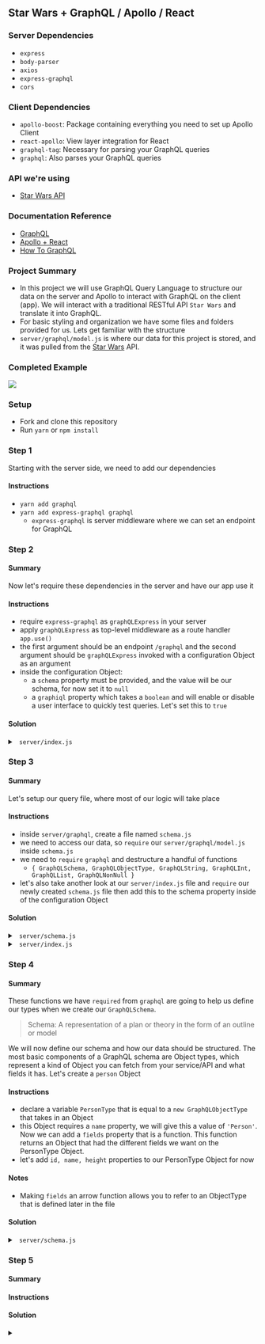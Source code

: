 ## Star Wars + GraphQL / Apollo / React

### Server Dependencies
- `express`
- `body-parser`
- `axios`   
- `express-graphql`
- `cors`

### Client Dependencies
- `apollo-boost`: Package containing everything you need to set up Apollo Client
- `react-apollo`: View layer integration for React
- `graphql-tag`: Necessary for parsing your GraphQL queries
- `graphql`: Also parses your GraphQL queries

### API we're using
- [Star Wars API](https://swapi.co/)

### Documentation Reference
- [GraphQL](http://graphql.org/learn/)
- [Apollo + React](https://www.apollographql.com/docs/react/)
- [How To GraphQL](https://www.howtographql.com/)

### Project Summary  
- In this project we will use GraphQL Query Language to structure our data on the server and Apollo to interact with GraphQL on the client (app). We will interact with a traditional RESTful API `Star Wars` and translate it into GraphQL.  
- For basic styling and organization we have some files and folders provided for us. Lets get familiar with the structure 
- `server/graphql/model.js` is where our data for this project is stored, and it was pulled from the [Star Wars](https://swapi.co/) API.

### Completed Example
<img src='https://thumbs.gfycat.com/CommonAbandonedCricket-size_restricted.gif'> 

### Setup
- Fork and clone this repository
- Run `yarn` or `npm install`

### Step 1
Starting with the server side, we need to add our dependencies

#### Instructions
- `yarn add graphql`
- `yarn add express-graphql graphql`
  - `express-graphql` is server middleware where we can set an endpoint for GraphQL

### Step 2  

#### Summary  
Now let's require these dependencies in the server and have our app use it

#### Instructions
- require `express-graphql` as `graphQLExpress` in your server
- apply `graphQLExpress` as top-level middleware as a route handler `app.use()`
- the first argument should be an endpoint `/graphql` and the second argument should be `graphQLExpress` invoked with a configuration Object as an argument
- inside the configuration Object:
  - a `schema` property must be provided, and the value will be our schema, for now set it to `null`
  - a `graphiql` property which takes a `boolean` and will enable or disable a user interface to quickly test queries. Let's set this to `true`

#### Solution  

<details>  
  
<summary><code> server/index.js </code></summary>  

```js
// server/index.js
const graphQLExpress = require('express-graphql')
// ...
app.use('/graphql', graphQLExpress({
  schema: null,
  graphiql: true
}))
// ...
```  

</details>  

### Step 3  

#### Summary  
Let's setup our query file, where most of our logic will take place

#### Instructions  
- inside `server/graphql`, create a file named `schema.js`
- we need to access our data, so `require` our `server/graphql/model.js` inside `schema.js`
- we need to `require` `graphql` and destructure a handful of functions
  - `{ GraphQLSchema, GraphQLObjectType, GraphQLString, GraphQLInt, GraphQLList, GraphQLNonNull }`
- let's also take another look at our `server/index.js` file and `require` our newly created `schema.js` file then add this to the schema property inside of the configuration Object  

#### Solution  
<details>  

<summary><code> server/schema.js </code></summary>  

```js
// server/schema.js
const {
  GraphQLSchema, 
  GraphQLObjectType, 
  GraphQLString, 
  GraphQLInt, 
  GraphQLList, 
  GraphQLNonNull 
} = require('graphql')
let characters = require('./model')
// ...
```  

</details>  

<details>  

<summary><code> server/index.js </code></summary>  

```js
// server/index.js
// ...
const schema = require('./graphql/schema')
// ...
app.use('/graphql', graphQLExpress({
  schema: schema, // <-- add schema to configuration Object
  graphiql: true
}))
// ...
```  

</details>  

### Step 4  

#### Summary  
These functions we have `required` from `graphql` are going to help us define our types when we create our `GraphQLSchema`.
> Schema: A representation of a plan or theory in the form of an outline or model

We will now define our schema and how our data should be structured. The most basic components of a GraphQL schema are Object types, which represent a kind of Object you can fetch from your service/API and what fields it has. Let's create a `person` Object

#### Instructions
- declare a variable `PersonType` that is equal to a `new GraphQLObjectType` that takes in an Object
- this Object requires a `name` property, we will give this a value of `'Person'`. Now we can add a `fields` property that is a function. This function returns an Object that had the different fields we want on the PersonType Object.
- let's add `id, name, height` properties to our PersonType Object for now

#### Notes
- Making `fields` an arrow function allows you to refer to an ObjectType that is defined later in the file

#### Solution  
<details>
<summary><code> server/schema.js </code></summary>

```js
// server/schema.js
// ...
const PersonType = new GraphQLObjectType({
  name: 'Person',
  fields: () => {
    return {
      id: { type: GraphQLInt },
      name: { type: GraphQLString },
      height: { type: GraphQLInt }
    }
  }
})
```

</details>

### Step 5  

#### Summary

#### Instructions  

#### Solution  
<details>
<summary><code></code></summary>

```js
// ...

```

</details>


